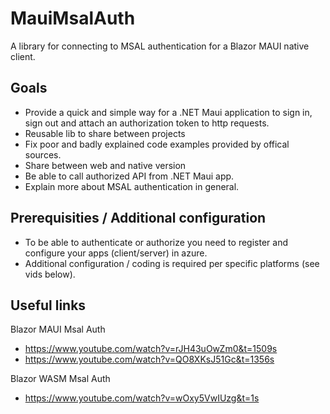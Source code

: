 # MauiMsalAuth
A library for connecting to MSAL authentication for a Blazor MAUI native client.

## Goals
- Provide a quick and simple way for a .NET Maui application to sign in, sign out and attach an authorization token to http requests.
- Reusable lib to share between projects
- Fix poor and badly explained code examples provided by offical sources.
- Share between web and native version
- Be able to call authorized API from .NET Maui app.
- Explain more about MSAL authentication in general.

## Prerequisities / Additional configuration
- To be able to authenticate or authorize you need to register and configure your apps (client/server) in azure. 
- Additional configuration / coding is required per specific platforms (see vids below). 

## Useful links
Blazor MAUI Msal Auth
- https://www.youtube.com/watch?v=rJH43uOwZm0&t=1509s
- https://www.youtube.com/watch?v=QO8XKsJ51Gc&t=1356s

Blazor WASM Msal Auth
- https://www.youtube.com/watch?v=wOxy5VwIUzg&t=1s
